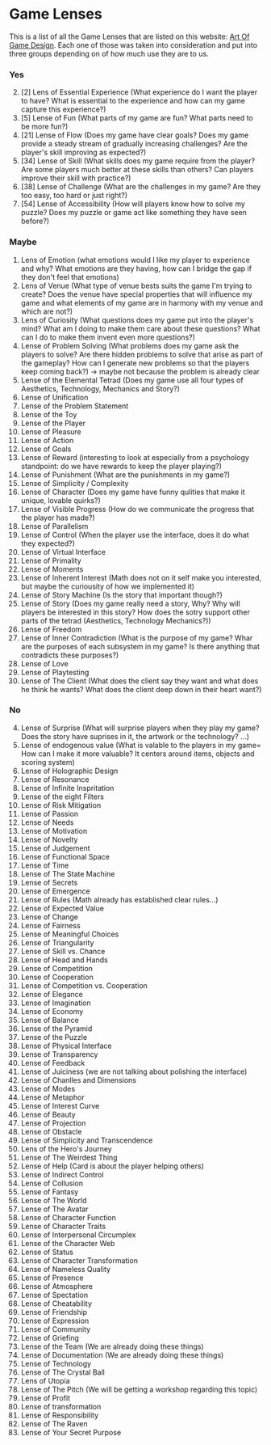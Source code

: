 # Game Lenses

<!-- Use this document to outline what are game lenses and which are there, are there any with higher priority for us etc. -->

This is a list of all the Game Lenses that are listed on this website: [Art Of Game Design](https://deck.artofgamedesign.com/#/?lang=en).
Each one of those was taken into consideration and put into three groups depending on of how much use they are to us.

### Yes
2. [2] Lens of Essential Experience (What experience do I want the player to have? What is essential to the experience and how can my game capture this experience?)
5. [5] Lense of Fun (What parts of my game are fun? What parts need to be more fun?)
21. [21] Lense of Flow (Does my game have clear goals? Does my game provide a steady stream of gradually increasing challenges? Are the player's skill improving as expected?)
34. [34] Lense of Skill (What skills does my game require from the player? Are some players much better at these skills than others? Can players improve their skill with practice?)
38. [38] Lense of Challenge (What are the challenges in my game? Are they too easy, too hard or just right?)
54. [54] Lense of Accessibility (How will players know how to solve my puzzle? Does my puzzle or game act like something they have seen before?)

### Maybe
1. Lens of Emotion (what emotions would I like my player to experience and why? What emotions are they having, how can I bridge the gap if they don't feel that emotions)
3. Lens of Venue (What type of venue bests suits the game I'm trying to create? Does the venue have special properties that will influence my game and what elements of my game are in harmony with my venue and which are not?)
6. Lens of Curiosity (What questions does my game put into the player's mind? What am I doing to make them care about these questions? What can I do to make them invent even more questions?)
8. Lense of Problem Solving (What problems does my game ask the players to solve? Are there hidden problems to solve that arise as part of the gameplay? How can I generate new problems so that the players keep coming back?) -> maybe not because the problem is already clear
9. Lense of the Elemental Tetrad (Does my game use all four types of Aesthetics, Technology, Mechanics and Story?)
11. Lense of Unification
14. Lense of the Problem Statement
17. Lense of the Toy
19. Lense of the Player
20. Lense of Pleasure 
31. Lense of Action
32. Lense of Goals
46. Lense of Reward (interesting to look at especially from a psychology standpoint: do we have rewards to keep the player playing?)
47. Lense of Punishment (What are the punishments in my game?)
48. Lense of Simplicity / Complexity
50. Lense of Character (Does my game have funny qulities that make it unique, lovable quirks?)
55. Lense of Visible Progress (How do we communicate the progress that the player has made?)
56. Lense of Parallelism
59. Lense of Control (When the player use the interface, does it do what they expected?)
61. Lense of Virtual Interface
65. Lense of Primality
68. Lense of Moments
70. Lense of Inherent Interest (Math does not on it self make you interested, but maybe the curiousity of how we implemented it)
73. Lense of Story Machine (Is the story that important though?)
78. Lense of Story (Does my game really need a story, Why? Why will players be interested in this story? How does the sotry support other parts of the tetrad (Aesthetics, Technology Mechanics?))
79. Lense of Freedom
92. Lense of Inner Contradiction (What is the purpose of my game? Whar are the purposes of each subsystem in my game? Is there anything that contradicts these purposes?)
100. Lense of Love
103. Lense of Playtesting
107. Lense of The Client (What does the client say they want and what does he think he wants? What does the client deep down in their heart want?)

### No
4. Lense of Surprise (What will surprise players when they play my game? Does the story have suprises in it, the artwork or the technology? ...)
7. Lense of endogenous value (What is valable to the players in my game= How can I make it more valuable? It centers around items, objects and scoring system)
10. Lense of Holographic Design
12. Lense of Resonance
13. Lense of Infinite Inspritation
15. Lense of the eight Filters
16. Lense of Risk Mitigation
18. Lense of Passion
22. Lense of Needs
23. Lense of Motivation
24. Lense of Novelty
25. Lense of Judgement
26. Lense of Functional Space
27. Lense of Time
28. Lense of The State Machine
29. Lense of Secrets
30. Lense of Emergence
33. Lense of Rules (Math already has established clear rules...)
35. Lense of Expected Value
36. Lense of Change
37. Lense of Fairness
39. Lense of Meaningful Choices
40. Lense of Triangularity
41. Lense of Skill vs. Chance
42. Lense of Head and Hands
43. Lense of Competition
44. Lense of Cooperation
45. Lense of Competition vs. Cooperation
49. Lense of Elegance
51. Lense of Imagination
52. Lense of Economy
53. Lense of Balance
57. Lense of the Pyramid
58. Lense of the Puzzle
60. Lense of Physical Interface
62. Lense of Transparency
63. Lense of Feedback
64. Lense of Juiciness (we are not talking about polishing the interface)
66. Lense of Chanlles and Dimensions
67. Lense of Modes
67. Lense of Metaphor
69. Lense of Interest Curve
71. Lense of Beauty
72. Lense of Projection
74. Lense of Obstacle
75. Lense of Simplicity and Transcendence
76. Lens of the Hero's Journey
77. Lense of The Weirdest Thing
80. Lense of Help (Card is about the player helping others)
81. Lense of Indirect Control
82. Lense of Collusion
83. Lense of Fantasy
84. Lense of The World
85. Lense of The Avatar
86. Lense of Character Function
87. Lense of Character Traits
88. Lense of Interpersonal Circumplex
89. Lense of the Character Web
90. Lense of Status
91. Lense of Character Transformation
93. Lense of Nameless Quality
93. Lense of Presence
94. Lense of Atmosphere
95. Lense of Spectation
95. Lense of Cheatability
96. Lense of Friendship
97. Lense of Expression
98. Lense of Community
99. Lense of Griefing
101. Lense of the Team (We are already doing these things)
102. Lense of Documentation (We are already doing these things)
104. Lense of Technology
105. Lense of The Crystal Ball
106. Lens of Utopia
108. Lense of The Pitch (We will be getting a workshop regarding this topic)
109. Lense of Profit
110. Lense of transformation
111. Lense of Responsibility
112. Lense of The Raven
113. Lense of Your Secret Purpose